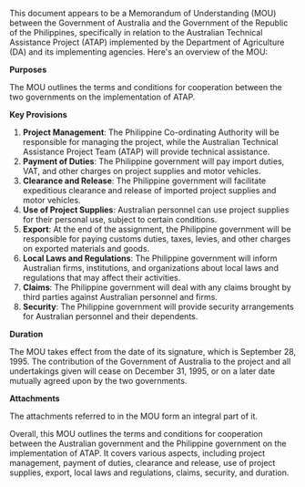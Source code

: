 This document appears to be a Memorandum of Understanding (MOU) between the Government of Australia and the Government of the Republic of the Philippines, specifically in relation to the Australian Technical Assistance Project (ATAP) implemented by the Department of Agriculture (DA) and its implementing agencies. Here's an overview of the MOU:

**Purposes**

The MOU outlines the terms and conditions for cooperation between the two governments on the implementation of ATAP.

**Key Provisions**

1. **Project Management**: The Philippine Co-ordinating Authority will be responsible for managing the project, while the Australian Technical Assistance Project Team (ATAP) will provide technical assistance.
2. **Payment of Duties**: The Philippine government will pay import duties, VAT, and other charges on project supplies and motor vehicles.
3. **Clearance and Release**: The Philippine government will facilitate expeditious clearance and release of imported project supplies and motor vehicles.
4. **Use of Project Supplies**: Australian personnel can use project supplies for their personal use, subject to certain conditions.
5. **Export**: At the end of the assignment, the Philippine government will be responsible for paying customs duties, taxes, levies, and other charges on exported materials and goods.
6. **Local Laws and Regulations**: The Philippine government will inform Australian firms, institutions, and organizations about local laws and regulations that may affect their activities.
7. **Claims**: The Philippine government will deal with any claims brought by third parties against Australian personnel and firms.
8. **Security**: The Philippine government will provide security arrangements for Australian personnel and their dependents.

**Duration**

The MOU takes effect from the date of its signature, which is September 28, 1995. The contribution of the Government of Australia to the project and all undertakings given will cease on December 31, 1995, or on a later date mutually agreed upon by the two governments.

**Attachments**

The attachments referred to in the MOU form an integral part of it.

Overall, this MOU outlines the terms and conditions for cooperation between the Australian government and the Philippine government on the implementation of ATAP. It covers various aspects, including project management, payment of duties, clearance and release, use of project supplies, export, local laws and regulations, claims, security, and duration.